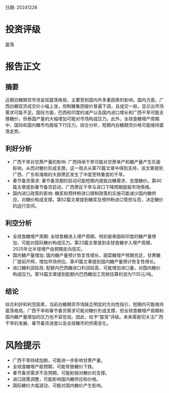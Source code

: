 
日期: 20241226

# 投资评级

震荡

# 报告正文

## 摘要

近期白糖期货市场呈现震荡格局，主要受到国内外多重因素的影响。国内方面，广西白糖现货成交价小幅上涨，但制糖集团报价普遍下调，且成交一般，显示出市场需求可能不足。国际方面，巴西和印度的减产以及国内进口增长和广西干旱可能支撑糖价，但泰国产量的大幅增加可能对市场构成压力。此外，全球食糖增产周期中，国际和国内糖市均面临下行压力。综合分析，短期内白糖期货价格可能维持震荡走势。

## 利好分析

* 广西干旱对甘蔗产量的影响: 广西持续干旱可能对甘蔗单产和糖产量产生负面影响，从而对糖价形成支撑。这一观点从第70篇文章中得到支持，该文章提到广西、广东和海南的大部蔗区发生了中度至特重度的干旱。
* 春节备货需求: 春节备货期的启动可能短期内提振白糖需求，支撑糖价。第40篇文章提到春节备货启动，广西蔗区干旱与进口下降预期提振市场情绪。
* 国内进口政策的影响: 糖浆和预拌粉进口限制政策的实施可能减少国内糖供应，对糖价构成支撑。第52篇文章提到糖浆及预拌粉进口管控与否，决定糖价的运行空间。

## 利空分析

* 全球食糖增产周期: 全球食糖进入增产周期，特别是泰国和印度的糖产量增加，可能对国际糖价构成压力。第23篇文章提到全球食糖步入增产周期，2025年北半球增产由预期走向现实。
* 国内糖产量增加: 国内糖产量预计恢复性增长，甜菜糖增产预期充足，甘蔗糖厂提前开榨，增加市场供应。第41篇文章提到国内糖产量预计恢复性增长。
* 进口糖利润较高: 配额内巴西糖进口利润较高，可能增加进口量，对国内糖价构成压力。第14篇文章提到配额内巴西糖加工完税估算利润为1135元/吨。

## 结论

综合利好和利空因素，当前白糖期货市场缺乏明显的方向性指引，短期内可能维持震荡格局。广西干旱和春节备货需求可能对糖价形成支撑，但全球食糖增产周期和国内糖产量增加的压力也不容忽视。因此，给予“震荡”评级。未来需密切关注广西干旱的发展、春节备货进度以及全球糖市的供需变化。

# 风险提示

* 广西干旱持续加剧，可能进一步影响甘蔗产量。
* 全球食糖增产超预期，可能导致糖价下跌。
* 春节备货需求不及预期，可能削弱对糖价的支撑。
* 进口政策调整，可能影响国内糖供应和价格。
* 国际糖价大幅波动，可能对国内糖价产生影响。
